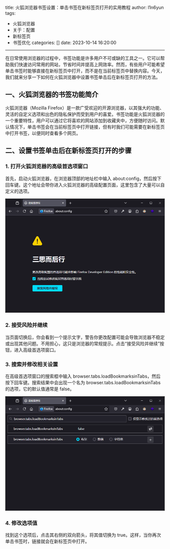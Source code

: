 title: 火狐浏览器书签设置：单击书签在新标签页打开的实用教程
author: l1n6yun
tags: 
 - 火狐浏览器
 - 关于：配置
 - 新标签页
 - 书签优化
categories: []
date: 2023-10-14 16:20:00
---
在日常使用浏览器的过程中，书签功能是许多用户不可或缺的工具之一。它可以帮助我们快速访问常用的网站，节省时间并提高上网效率。然而，有些用户可能希望单击书签时能够直接在新标签页中打开，而不是在当前标签页中替换内容。今天，我们就来分享一下如何在火狐浏览器中设置书签单击后在新标签页打开的方法。

## 一、火狐浏览器的书签功能简介

火狐浏览器（Mozilla Firefox）是一款广受欢迎的开源浏览器，以其强大的功能、灵活的自定义选项和出色的隐私保护而受到用户的喜爱。书签功能是火狐浏览器的一个重要特性，用户可以通过它将喜欢的网站添加到收藏夹中，方便随时访问。默认情况下，单击书签会在当前标签页中打开链接，但有时我们可能需要在新标签页中打开书签，以便同时查看多个网页。

## 二、设置书签单击后在新标签页打开的步骤

### 1. 打开火狐浏览器的高级首选项窗口

首先，启动火狐浏览器，在浏览器顶部的地址栏中输入 about:config，然后按下回车键。这个地址会带你进入火狐浏览器的高级配置页面，这里包含了大量可以自定义的选项。

![upload successful](/images/pasted-74.png)

### 2. 接受风险并继续

当页面切换后，你会看到一个提示文字，警告你更改配置可能会导致浏览器不稳定或出现其他问题。不用担心，这只是浏览器的常规提示。点击“接受风险并继续”按钮，进入高级首选项窗口。

### 3. 搜索并修改相关设置

在高级首选项窗口的搜索框中输入 browser.tabs.loadBookmarksinTabs，然后按下回车键。搜索结果中会出现一个名为 browser.tabs.loadBookmarksinTabs 的选项，它的默认值通常是 false。

![upload successful](/images/pasted-75.png)

### 4. 修改选项值

找到这个选项后，点击其右侧的双向箭头，将其值切换为 true。这样，当你再次单击书签时，链接就会在新标签页中打开。